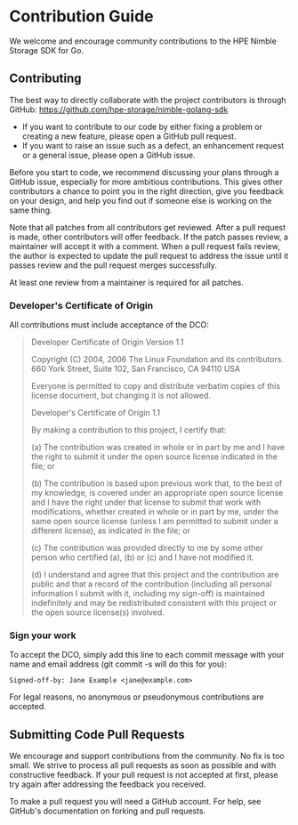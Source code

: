 # Contribution Guide

We welcome and encourage community contributions to the HPE Nimble Storage SDK for Go.

## Contributing

The best way to directly collaborate with the project contributors is through GitHub: https://github.com/hpe-storage/nimble-golang-sdk

* If you want to contribute to our code by either fixing a problem or creating a new feature, please open a GitHub pull request.
* If you want to raise an issue such as a defect, an enhancement request or a general issue, please open a GitHub issue.

Before you start to code, we recommend discussing your plans through a GitHub issue, especially for more ambitious contributions. This gives other contributors a chance to point you in the right direction, give you feedback on your design, and help you find out if someone else is working on the same thing.

Note that all patches from all contributors get reviewed.
After a pull request is made, other contributors will offer feedback. If the patch passes review, a maintainer will accept it with a comment.
When a pull request fails review, the author is expected to update the pull request to address the issue until it passes review and the pull request merges successfully.

At least one review from a maintainer is required for all patches.

### Developer's Certificate of Origin

All contributions must include acceptance of the DCO:

> Developer Certificate of Origin Version 1.1
>
> Copyright (C) 2004, 2006 The Linux Foundation and its contributors. 660
> York Street, Suite 102, San Francisco, CA 94110 USA
>
> Everyone is permitted to copy and distribute verbatim copies of this
> license document, but changing it is not allowed.
>
> Developer's Certificate of Origin 1.1
>
> By making a contribution to this project, I certify that:
>
> \(a) The contribution was created in whole or in part by me and I have
> the right to submit it under the open source license indicated in the
> file; or
>
> \(b) The contribution is based upon previous work that, to the best of my
> knowledge, is covered under an appropriate open source license and I
> have the right under that license to submit that work with
> modifications, whether created in whole or in part by me, under the same
> open source license (unless I am permitted to submit under a different
> license), as indicated in the file; or
>
> \(c) The contribution was provided directly to me by some other person
> who certified (a), (b) or (c) and I have not modified it.
>
> \(d) I understand and agree that this project and the contribution are
> public and that a record of the contribution (including all personal
> information I submit with it, including my sign-off) is maintained
> indefinitely and may be redistributed consistent with this project or
> the open source license(s) involved.

### Sign your work

To accept the DCO, simply add this line to each commit message with your
name and email address (git commit -s will do this for you):

    Signed-off-by: Jane Example <jane@example.com>

For legal reasons, no anonymous or pseudonymous contributions are
accepted.

## Submitting Code Pull Requests

We encourage and support contributions from the community. No fix is too
small. We strive to process all pull requests as soon as possible and
with constructive feedback. If your pull request is not accepted at
first, please try again after addressing the feedback you received.

To make a pull request you will need a GitHub account. For help, see
GitHub's documentation on forking and pull requests.
